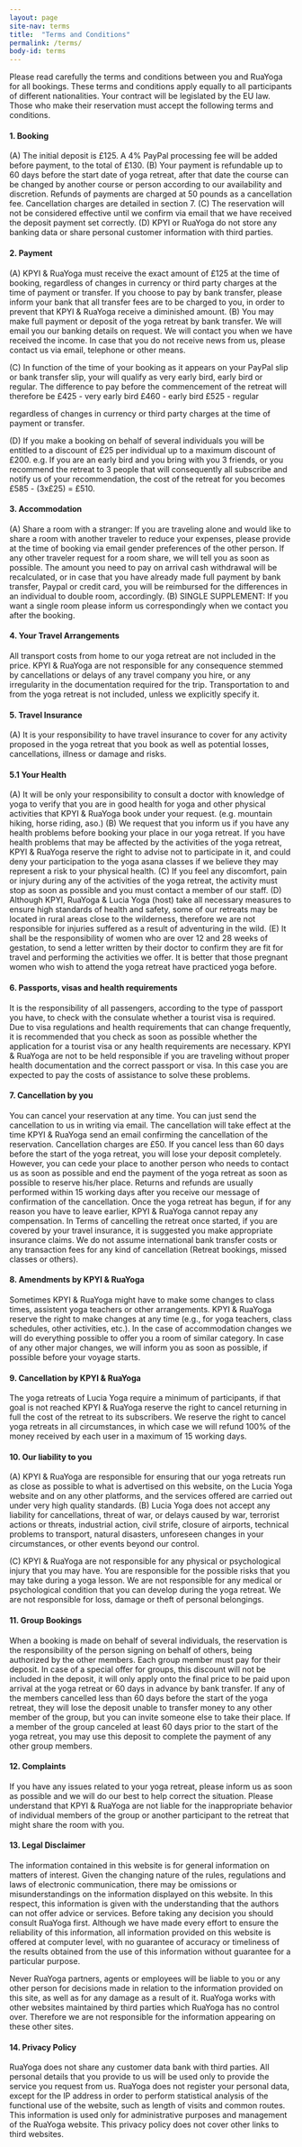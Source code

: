 ```yaml
---
layout: page
site-nav: terms
title:  "Terms and Conditions"
permalink: /terms/
body-id: terms
---
```


Please read carefully the terms and conditions between you and RuaYoga for all bookings. These terms and conditions apply equally to all participants of different nationalities. Your contract will be legislated by the EU law. Those who make their reservation must accept the following terms and conditions.

#### 1. Booking

(A) The initial deposit is £125. A 4% PayPal processing fee will be added before payment, to the total of £130.
(B) Your payment is refundable up to 60 days before the start date of yoga retreat, after that date the course can be changed by another course or person according to our availability and discretion. Refunds of payments are charged at 50 pounds as a cancellation fee. Cancellation charges are detailed in section 7.
(C) The reservation will not be considered effective until we confirm via email that we have received the deposit payment set correctly.
(D) KPYI or RuaYoga do not store any banking data or share personal customer information with third parties.

#### 2. Payment

(A) KPYI & RuaYoga must receive the exact amount of £125 at the time of booking, regardless of changes in currency or third party charges at the time of payment or transfer. If you choose to pay by bank transfer, please inform your bank that all transfer fees are to be charged to you, in order to prevent that KPYI & RuaYoga receive a diminished amount.
(B) You may make full payment or deposit of the yoga retreat by bank transfer. 
We will email you our banking details on request.
We will contact you when we have received the income. In case that you do not receive news from us, please contact us via email, telephone or other means.

(C) In function of the time of your booking as it appears on your PayPal slip or bank transfer slip, your will qualify as very early bird, early bird or regular. The difference to pay before the commencement of the retreat will therefore be 
£425 - very early bird 
£460 - early bird
£525 - regular

regardless of changes in currency or third party charges at the time of payment or transfer. 

(D) If you make a booking on behalf of several individuals you will be entitled to a discount of £25 per individual up to a maximum discount of £200. e.g. If you are an early bird and you bring with you 3 friends, or you recommend the retreat to 3 people that will consequently all subscribe and notify us of your recommendation, the cost of the retreat for you becomes £585 - (3x£25) = £510. 


#### 3. Accommodation

(A) Share a room with a stranger: If you are traveling alone and would like to share a room with another traveler to reduce your expenses, please provide at the time of booking via email gender preferences of the other person. If any other traveler request for a room share, we will tell you as soon as possible. The amount you need to pay on arrival cash withdrawal will be recalculated, or in case that you have already made full payment by bank transfer, Paypal or credit card, you will be reimbursed for the differences in an individual to double room, accordingly.
(B) SINGLE SUPPLEMENT: If you want a single room please inform us correspondingly when we contact you after the booking.

#### 4. Your Travel Arrangements

All transport costs from home to our yoga retreat are not included in the price. KPYI & RuaYoga are not responsible for any consequence stemmed by cancellations or delays of any travel company you hire, or any irregularity in the documentation required for the trip. Transportation to and from the yoga retreat is not included, unless we explicitly specify it.

#### 5. Travel Insurance

(A) It is your responsibility to have travel insurance to cover for any activity proposed in the yoga retreat that you book as well as potential losses, cancellations, illness or damage and risks. 

#### 5.1 Your Health

(A) It will be only your responsibility to consult a doctor with knowledge of yoga to verify that you are in good health for yoga and other physical activities that KPYI & RuaYoga book under your request. (e.g. mountain hiking, horse riding, aso.)
(B) We request that you inform us if you have any health problems before booking your place in our yoga retreat. If you have health problems that may be affected by the activities of the yoga retreat, KPYI & RuaYoga reserve the right to advise not to participate in it, and could deny your participation to the yoga asana classes if we believe they may represent a risk to your physical health.
(C) If you feel any discomfort, pain or injury during any of the activities of the yoga retreat, the activity must stop as soon as possible and you must contact a member of our staff. 
(D) Although KPYI, RuaYoga & Lucia Yoga (host) take all necessary measures to ensure high standards of health and safety, some of our retreats may be located in rural areas close to the wilderness, therefore we are not responsible for injuries suffered as a result of adventuring in the wild.
(E) It shall be the responsibility of women who are over 12 and 28 weeks of gestation, to send a letter written by their doctor to confirm they are fit for travel and performing the activities we offer. It is better that those pregnant women who wish to attend the yoga retreat have practiced yoga before.

#### 6. Passports, visas and health requirements

It is the responsibility of all passengers, according to the type of passport you have, to check with the consulate whether a tourist visa is required. Due to visa regulations and health requirements that can change frequently, it is recommended that you check as soon as possible whether the application for a tourist visa or any health requirements are necessary. KPYI & RuaYoga are not to be held responsible if you are traveling without proper health documentation and the correct passport or visa. In this case you are expected to pay the costs of assistance to solve these problems. 

#### 7. Cancellation by you

You can cancel your reservation at any time. You can just send the cancellation to us in writing via email. The cancellation will take effect at the time KPYI & RuaYoga send an email confirming the cancellation of the reservation. Cancellation charges are £50. If you cancel less than 60 days before the start of the yoga retreat, you will lose your deposit completely. However, you can cede your place to another person who needs to contact us as soon as possible and end the payment of the yoga retreat as soon as possible to reserve his/her place.
Returns and refunds are usually performed within 15 working days after you receive our message of confirmation of the cancellation. Once the yoga retreat has begun, if for any reason you have to leave earlier, KPYI & RuaYoga cannot repay any compensation. In Terms of cancelling the retreat once started, if you are covered by your travel insurance, it is suggested you make appropriate insurance claims.
We do not assume international bank transfer costs or any transaction fees for any kind of cancellation (Retreat bookings, missed classes or others). 

#### 8. Amendments by KPYI & RuaYoga

Sometimes KPYI & RuaYoga might have to make some changes to class times, assistent yoga teachers or other arrangements. KPYI & RuaYoga reserve the right to make changes at any time (e.g., for yoga teachers, class schedules, other activities, etc.). In the case of accommodation changes we will do everything possible to offer you a room of similar category. In case of any other major changes, we will inform you as soon as possible, if possible before your voyage starts.

#### 9. Cancellation by KPYI & RuaYoga

The yoga retreats of Lucia Yoga require a minimum of participants, if that goal is not reached KPYI & RuaYoga reserve the right to cancel returning in full the cost of the retreat to its subscribers. We reserve the right to cancel yoga retreats in all circumstances, in which case we will refund 100% of the money received by each user in a maximum of 15 working days.

#### 10. Our liability to you

(A) KPYI & RuaYoga are responsible for ensuring that our yoga retreats run as close as possible to what is advertised on this website, on the Lucia Yoga website and on any other platforms, and the services offered are carried out under very high quality standards.
(B) Lucia Yoga does not accept any liability for cancellations, threat of war, or delays caused by war, terrorist actions or threats, industrial action, civil strife, closure of airports, technical problems to transport, natural disasters, unforeseen changes in your circumstances, or other events beyond our control.

(C) KPYI & RuaYoga are not responsible for any physical or psychological injury that you may have. You are responsible for the possible risks that you may take during a yoga lesson. We are not responsible for any medical or psychological condition that you can develop during the yoga retreat. We are not responsible for loss, damage or theft of personal belongings.

#### 11. Group Bookings

When a booking is made on behalf of several individuals, the reservation is the responsibility of the person signing on behalf of others, being authorized by the other members. Each group member must pay for their deposit. In case of a special offer for groups, this discount will not be included in the deposit, it will only apply onto the final price to be paid upon arrival at the yoga retreat or 60 days in advance by bank transfer. If any of the members cancelled less than 60 days before the start of the yoga retreat, they will lose the deposit unable to transfer money to any other member of the group, but you can invite someone else to take their place. If a member of the group canceled at least 60 days prior to the start of the yoga retreat, you may use this deposit to complete the payment of any other group members.

#### 12. Complaints

If you have any issues related to your yoga retreat, please inform us as soon as possible and we will do our best to help correct the situation. Please understand that KPYI & RuaYoga are not liable for the inappropriate behavior of individual members of the group or another participant to the retreat that might share the room with you.

#### 13. Legal Disclaimer

The information contained in this website is for general information on matters of interest. Given the changing nature of the rules, regulations and laws of electronic communication, there may be omissions or misunderstandings on the information displayed on this website. In this respect, this information is given with the understanding that the authors can not offer advice or services. Before taking any decision you should consult RuaYoga first.
Although we have made every effort to ensure the reliability of this information, all information provided on this website is offered at computer level, with no guarantee of accuracy or timeliness of the results obtained from the use of this information without guarantee for a particular purpose.

Never RuaYoga partners, agents or employees will be liable to you or any other person for decisions made in relation to the information provided on this site, as well as for any damage as a result of it.
RuaYoga works with other websites maintained by third parties which RuaYoga has no control over. Therefore we are not responsible for the information appearing on these other sites.

#### 14. Privacy Policy

RuaYoga does not share any customer data bank with third parties. All personal details that you provide to us will be used only to provide the service you request from us. RuaYoga does not register your personal data, except for the IP address in order to perform statistical analysis of the functional use of the website, such as length of visits and common routes. This information is used only for administrative purposes and management of the RuaYoga website. This privacy policy does not cover other links to third websites.

